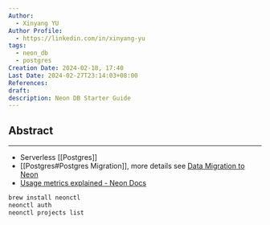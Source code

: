 ```yaml
---
Author:
  - Xinyang YU
Author Profile:
  - https://linkedin.com/in/xinyang-yu
tags:
  - neon_db
  - postgres
Creation Date: 2024-02-18, 17:40
Last Date: 2024-02-27T23:14:03+08:00
References: 
draft: 
description: Neon DB Starter Guide
---
```

## Abstract
---
- Serverless [[Postgres]]
- [[Postgres#Postgres Migration]], more details see [Data Migration to Neon](https://neon.tech/docs/import/import-intro)
- [Usage metrics explained - Neon Docs](https://neon.tech/docs/introduction/usage-metrics)

```bash title="Neon_DB CLi Setup"
brew install neonctl
neonctl auth
neonctl projects list
```


